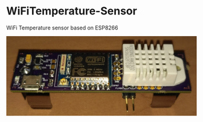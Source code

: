 # WiFiTemperature-Sensor
WiFi Temperature sensor based on ESP8266

<img src="Images/WiFiSensor_ver1_DHT22_Top.jpg">